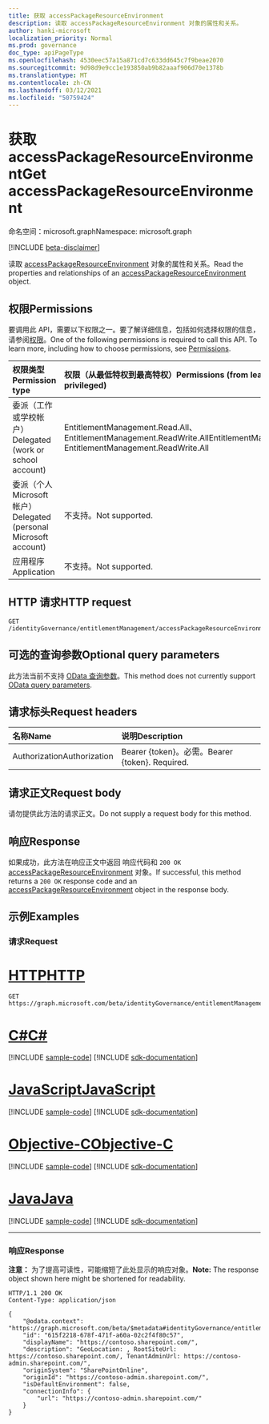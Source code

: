 ```yaml
---
title: 获取 accessPackageResourceEnvironment
description: 读取 accessPackageResourceEnvironment 对象的属性和关系。
author: hanki-microsoft
localization_priority: Normal
ms.prod: governance
doc_type: apiPageType
ms.openlocfilehash: 4530eec57a15a871cd7c633dd645c7f9beae2070
ms.sourcegitcommit: 9d98d9e9cc1e193850ab9b82aaaf906d70e1378b
ms.translationtype: MT
ms.contentlocale: zh-CN
ms.lasthandoff: 03/12/2021
ms.locfileid: "50759424"
---
```

# <a name="get-accesspackageresourceenvironment"></a><span data-ttu-id="89c3b-103">获取 accessPackageResourceEnvironment</span><span class="sxs-lookup"><span data-stu-id="89c3b-103">Get accessPackageResourceEnvironment</span></span>
<span data-ttu-id="89c3b-104">命名空间：microsoft.graph</span><span class="sxs-lookup"><span data-stu-id="89c3b-104">Namespace: microsoft.graph</span></span>

[!INCLUDE [beta-disclaimer](../../includes/beta-disclaimer.md)]

<span data-ttu-id="89c3b-105">读取 [accessPackageResourceEnvironment](../resources/accesspackageresourceenvironment.md) 对象的属性和关系。</span><span class="sxs-lookup"><span data-stu-id="89c3b-105">Read the properties and relationships of an [accessPackageResourceEnvironment](../resources/accesspackageresourceenvironment.md) object.</span></span>

## <a name="permissions"></a><span data-ttu-id="89c3b-106">权限</span><span class="sxs-lookup"><span data-stu-id="89c3b-106">Permissions</span></span>
<span data-ttu-id="89c3b-p101">要调用此 API，需要以下权限之一。要了解详细信息，包括如何选择权限的信息，请参阅[权限](/graph/permissions-reference)。</span><span class="sxs-lookup"><span data-stu-id="89c3b-p101">One of the following permissions is required to call this API. To learn more, including how to choose permissions, see [Permissions](/graph/permissions-reference).</span></span>

|<span data-ttu-id="89c3b-109">权限类型</span><span class="sxs-lookup"><span data-stu-id="89c3b-109">Permission type</span></span>|<span data-ttu-id="89c3b-110">权限（从最低特权到最高特权）</span><span class="sxs-lookup"><span data-stu-id="89c3b-110">Permissions (from least to most privileged)</span></span>|
|:---|:---|
|<span data-ttu-id="89c3b-111">委派（工作或学校帐户）</span><span class="sxs-lookup"><span data-stu-id="89c3b-111">Delegated (work or school account)</span></span>|<span data-ttu-id="89c3b-112">EntitlementManagement.Read.All、EntitlementManagement.ReadWrite.All</span><span class="sxs-lookup"><span data-stu-id="89c3b-112">EntitlementManagement.Read.All, EntitlementManagement.ReadWrite.All</span></span>|
|<span data-ttu-id="89c3b-113">委派（个人 Microsoft 帐户）</span><span class="sxs-lookup"><span data-stu-id="89c3b-113">Delegated (personal Microsoft account)</span></span>|<span data-ttu-id="89c3b-114">不支持。</span><span class="sxs-lookup"><span data-stu-id="89c3b-114">Not supported.</span></span>|
|<span data-ttu-id="89c3b-115">应用程序</span><span class="sxs-lookup"><span data-stu-id="89c3b-115">Application</span></span>|<span data-ttu-id="89c3b-116">不支持。</span><span class="sxs-lookup"><span data-stu-id="89c3b-116">Not supported.</span></span>|

## <a name="http-request"></a><span data-ttu-id="89c3b-117">HTTP 请求</span><span class="sxs-lookup"><span data-stu-id="89c3b-117">HTTP request</span></span>

<!-- {
  "blockType": "ignored"
}
-->
``` http
GET /identityGovernance/entitlementManagement/accessPackageResourceEnvironments/{accessPackageResourceEnvironmentId}
```

## <a name="optional-query-parameters"></a><span data-ttu-id="89c3b-118">可选的查询参数</span><span class="sxs-lookup"><span data-stu-id="89c3b-118">Optional query parameters</span></span>
<span data-ttu-id="89c3b-119">此方法当前不支持 [OData 查询参数](/graph/query-parameters)。</span><span class="sxs-lookup"><span data-stu-id="89c3b-119">This method does not currently support [OData query parameters](/graph/query-parameters).</span></span>

## <a name="request-headers"></a><span data-ttu-id="89c3b-120">请求标头</span><span class="sxs-lookup"><span data-stu-id="89c3b-120">Request headers</span></span>
|<span data-ttu-id="89c3b-121">名称</span><span class="sxs-lookup"><span data-stu-id="89c3b-121">Name</span></span>|<span data-ttu-id="89c3b-122">说明</span><span class="sxs-lookup"><span data-stu-id="89c3b-122">Description</span></span>|
|:---|:---|
|<span data-ttu-id="89c3b-123">Authorization</span><span class="sxs-lookup"><span data-stu-id="89c3b-123">Authorization</span></span>|<span data-ttu-id="89c3b-p102">Bearer {token}。必需。</span><span class="sxs-lookup"><span data-stu-id="89c3b-p102">Bearer {token}. Required.</span></span>|

## <a name="request-body"></a><span data-ttu-id="89c3b-126">请求正文</span><span class="sxs-lookup"><span data-stu-id="89c3b-126">Request body</span></span>
<span data-ttu-id="89c3b-127">请勿提供此方法的请求正文。</span><span class="sxs-lookup"><span data-stu-id="89c3b-127">Do not supply a request body for this method.</span></span>

## <a name="response"></a><span data-ttu-id="89c3b-128">响应</span><span class="sxs-lookup"><span data-stu-id="89c3b-128">Response</span></span>

<span data-ttu-id="89c3b-129">如果成功，此方法在响应正文中返回 响应代码和 `200 OK` [accessPackageResourceEnvironment](../resources/accesspackageresourceenvironment.md) 对象。</span><span class="sxs-lookup"><span data-stu-id="89c3b-129">If successful, this method returns a `200 OK` response code and an [accessPackageResourceEnvironment](../resources/accesspackageresourceenvironment.md) object in the response body.</span></span>

## <a name="examples"></a><span data-ttu-id="89c3b-130">示例</span><span class="sxs-lookup"><span data-stu-id="89c3b-130">Examples</span></span>

### <a name="request"></a><span data-ttu-id="89c3b-131">请求</span><span class="sxs-lookup"><span data-stu-id="89c3b-131">Request</span></span>

# <a name="http"></a>[<span data-ttu-id="89c3b-132">HTTP</span><span class="sxs-lookup"><span data-stu-id="89c3b-132">HTTP</span></span>](#tab/http)
<!-- {
  "blockType": "request",
  "name": "get_accesspackageresourceenvironment"
}
-->
``` http
GET https://graph.microsoft.com/beta/identityGovernance/entitlementManagement/accessPackageResourceEnvironments/{accessPackageResourceEnvironmentId}
```
# <a name="c"></a>[<span data-ttu-id="89c3b-133">C#</span><span class="sxs-lookup"><span data-stu-id="89c3b-133">C#</span></span>](#tab/csharp)
[!INCLUDE [sample-code](../includes/snippets/csharp/get-accesspackageresourceenvironment-csharp-snippets.md)]
[!INCLUDE [sdk-documentation](../includes/snippets/snippets-sdk-documentation-link.md)]

# <a name="javascript"></a>[<span data-ttu-id="89c3b-134">JavaScript</span><span class="sxs-lookup"><span data-stu-id="89c3b-134">JavaScript</span></span>](#tab/javascript)
[!INCLUDE [sample-code](../includes/snippets/javascript/get-accesspackageresourceenvironment-javascript-snippets.md)]
[!INCLUDE [sdk-documentation](../includes/snippets/snippets-sdk-documentation-link.md)]

# <a name="objective-c"></a>[<span data-ttu-id="89c3b-135">Objective-C</span><span class="sxs-lookup"><span data-stu-id="89c3b-135">Objective-C</span></span>](#tab/objc)
[!INCLUDE [sample-code](../includes/snippets/objc/get-accesspackageresourceenvironment-objc-snippets.md)]
[!INCLUDE [sdk-documentation](../includes/snippets/snippets-sdk-documentation-link.md)]

# <a name="java"></a>[<span data-ttu-id="89c3b-136">Java</span><span class="sxs-lookup"><span data-stu-id="89c3b-136">Java</span></span>](#tab/java)
[!INCLUDE [sample-code](../includes/snippets/java/get-accesspackageresourceenvironment-java-snippets.md)]
[!INCLUDE [sdk-documentation](../includes/snippets/snippets-sdk-documentation-link.md)]

---



### <a name="response"></a><span data-ttu-id="89c3b-137">响应</span><span class="sxs-lookup"><span data-stu-id="89c3b-137">Response</span></span>
<span data-ttu-id="89c3b-138">**注意：** 为了提高可读性，可能缩短了此处显示的响应对象。</span><span class="sxs-lookup"><span data-stu-id="89c3b-138">**Note:** The response object shown here might be shortened for readability.</span></span>
<!-- {
  "blockType": "response",
  "truncated": true,
  "@odata.type": "microsoft.graph.accessPackageResourceEnvironment"
}
-->
``` http
HTTP/1.1 200 OK
Content-Type: application/json

{
    "@odata.context": "https://graph.microsoft.com/beta/$metadata#identityGovernance/entitlementManagement/accessPackageResourceEnvironments/$entity",
    "id": "615f2218-678f-471f-a60a-02c2f4f80c57",
    "displayName": "https://contoso.sharepoint.com/",
    "description": "GeoLocation: , RootSiteUrl: https://contoso.sharepoint.com/, TenantAdminUrl: https://contoso-admin.sharepoint.com/",
    "originSystem": "SharePointOnline",
    "originId": "https://contoso-admin.sharepoint.com/",
    "isDefaultEnvironment": false,
    "connectionInfo": {
        "url": "https://contoso-admin.sharepoint.com/"
    }
}
```

